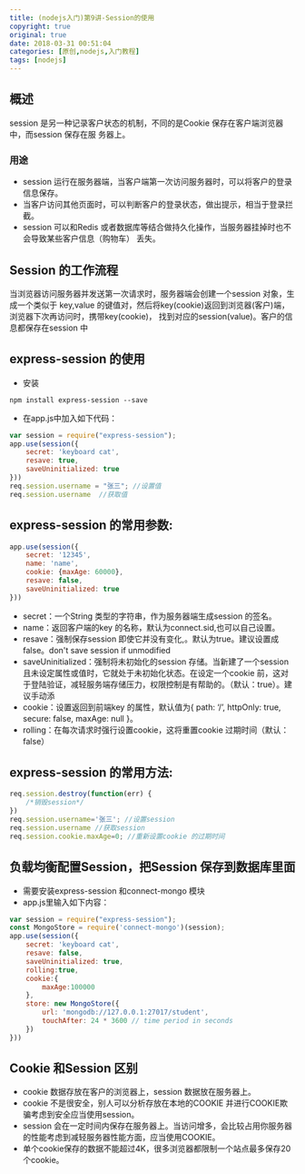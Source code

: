 ```yaml
---
title: (nodejs入门)第9讲-Session的使用
copyright: true
original: true
date: 2018-03-31 00:51:04
categories: [原创,nodejs,入门教程]
tags: [nodejs]
---
```

## 概述
session 是另一种记录客户状态的机制，不同的是Cookie 保存在客户端浏览器中，而session 保存在服
务器上。
### 用途
* session 运行在服务器端，当客户端第一次访问服务器时，可以将客户的登录信息保存。
* 当客户访问其他页面时，可以判断客户的登录状态，做出提示，相当于登录拦截。
* session 可以和Redis 或者数据库等结合做持久化操作，当服务器挂掉时也不会导致某些客户信息（购物车）
  丢失。
<!-- more -->
## Session 的工作流程
当浏览器访问服务器并发送第一次请求时，服务器端会创建一个session 对象，生成一个类似于
key,value 的键值对，然后将key(cookie)返回到浏览器(客户)端，浏览器下次再访问时，携带key(cookie)，
找到对应的session(value)。客户的信息都保存在session 中

## express-session 的使用
* 安装
```text
npm install express-session --save
```
* 在app.js中加入如下代码：
```js
var session = require("express-session");
app.use(session({
    secret: 'keyboard cat',
    resave: true,
    saveUninitialized: true
}))
req.session.username = "张三"; //设置值
req.session.username  //获取值
```

## express-session 的常用参数:
```js
app.use(session({
    secret: '12345',
    name: 'name',
    cookie: {maxAge: 60000},
    resave: false,
    saveUninitialized: true
}))
```
* secret：一个String 类型的字符串，作为服务器端生成session 的签名。
* name：返回客户端的key 的名称，默认为connect.sid,也可以自己设置。
* resave：强制保存session 即使它并没有变化,。默认为true。建议设置成false。don't save session if unmodified
* saveUninitialized：强制将未初始化的session 存储。当新建了一个session 且未设定属性或值时，它就处于未初始化状态。在设定一个cookie 前，这对于登陆验证，减轻服务端存储压力，权限控制是有帮助的。（默认：true）。建议手动添
* cookie：设置返回到前端key 的属性，默认值为{ path: ‘/’, httpOnly: true, secure: false, maxAge: null }。
* rolling：在每次请求时强行设置cookie，这将重置cookie 过期时间（默认：false）

## express-session 的常用方法:
```js
req.session.destroy(function(err) { 
    /*销毁session*/
})
req.session.username='张三'; //设置session
req.session.username //获取session
req.session.cookie.maxAge=0; //重新设置cookie 的过期时间
```

## 负载均衡配置Session，把Session 保存到数据库里面
* 需要安装express-session 和connect-mongo 模块
* app.js里输入如下内容：
```js
var session = require("express-session");
const MongoStore = require('connect-mongo')(session);
app.use(session({
    secret: 'keyboard cat',
    resave: false,
    saveUninitialized: true,
    rolling:true,
    cookie:{
        maxAge:100000
    },
    store: new MongoStore({
        url: 'mongodb://127.0.0.1:27017/student',
        touchAfter: 24 * 3600 // time period in seconds
    })
}))
```

## Cookie 和Session 区别
* cookie 数据存放在客户的浏览器上，session 数据放在服务器上。
* cookie 不是很安全，别人可以分析存放在本地的COOKIE 并进行COOKIE欺骗考虑到安全应当使用session。
* session 会在一定时间内保存在服务器上。当访问增多，会比较占用你服务器的性能考虑到减轻服务器性能方面，应当使用COOKIE。
* 单个cookie保存的数据不能超过4K，很多浏览器都限制一个站点最多保存20个cookie。

  


